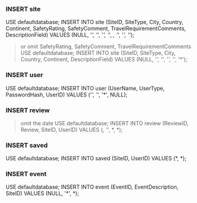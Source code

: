 ### INSERT site

USE defaultdatabase;
INSERT INTO site (SiteID, SiteType, City, Country, Continent, SafetyRating, SafetyComment, TravelRequirementComments, DescriptionField)
VALUES (NULL, '*', '*', '*', '*', *, '*', '*', '*');

>or omit SafetyRating, SafetyComment, TravelRequirementComments
USE defaultdatabase;
INSERT INTO site (SiteID, SiteType, City, Country, Continent, DescriptionField)
VALUES (NULL, '*', '*', '*', '*', '*');


### INSERT user

USE defaultdatabase;
INSERT INTO user (UserName, UserType, PasswordHash, UserID)
VALUES ('*', '*', '*', NULL);


### INSERT review

> omit the date
USE defaultdatabase;
INSERT INTO review (ReviewID, Review, SiteID, UserID)
VALUES (*, '*', *, *);


### INSERT saved

USE defaultdatabase;
INSERT INTO saved (SiteID, UserID)
VALUES (*, *);


### INSERT event
USE defaultdatabase;
INSERT INTO event (EventID, EventDescription, SiteID)
VALUES (NULL, '*', *);
